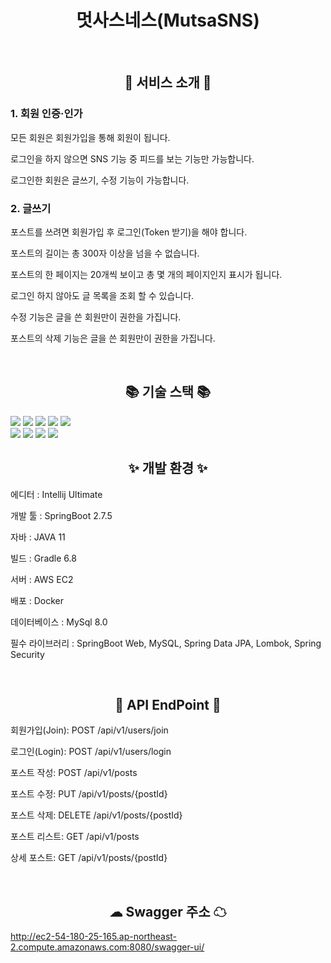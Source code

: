 
<div align="center">

# 멋사스네스(MutsaSNS)

</div>

<br>
<div align="center">

## 🌈 서비스 소개 🌈

</div>

### 1. 회원 인증·인가

모든 회원은 회원가입을 통해 회원이 됩니다.

로그인을 하지 않으면 SNS 기능 중 피드를 보는 기능만 가능합니다.

로그인한 회원은 글쓰기, 수정 기능이 가능합니다.

### 2. 글쓰기
포스트를 쓰려면 회원가입 후 로그인(Token 받기)을 해야 합니다.

포스트의 길이는 총 300자 이상을 넘을 수 없습니다.

포스트의 한 페이지는 20개씩 보이고 총 몇 개의 페이지인지 표시가 됩니다.

로그인 하지 않아도 글 목록을 조회 할 수 있습니다.

수정 기능은 글을 쓴 회원만이 권한을 가집니다.

포스트의 삭제 기능은 글을 쓴 회원만이 권한을 가집니다.

<br>

<div align="center">

## 📚 기술 스택 📚

</div>

<img src="https://img.shields.io/badge/Java-007396?style=flat&logo=Conda-Forge&logoColor=white" />
<img src="https://img.shields.io/badge/Spring-6DB33F?style=flat&logo=Spring&logoColor=white" />
<img src="https://img.shields.io/badge/Spring Boot-6DB33F?style=flat&logo=Spring Boot&logoColor=white">
<img src="https://img.shields.io/badge/Spring Security-6DB33F?style=flat&logo=Spring Security&logoColor=white">
<img src="https://img.shields.io/badge/JSON Web Tokens-000000?style=flat&logo=JSON Web Tokens&logoColor=white" />
<br>
<img src="https://img.shields.io/badge/Amazon AWS-232F3E?style=flat&logo=Amazon AWS&logoColor=white" />
<img src="https://img.shields.io/badge/MySQL-4479A1?style=flat&logo=MySQL&logoColor=white" />
<img src="https://img.shields.io/badge/Linux-FCC624?style=flat&logo=Linux&logoColor=white" />
<img src="https://img.shields.io/badge/Dokcer-2496ED?style=flat&logo=Linux&logoColor=white" />

<br>

<div align="center">

## ✨ 개발 환경 ✨

</div>

에디터 : Intellij Ultimate

개발 툴 : SpringBoot 2.7.5

자바 : JAVA 11

빌드 : Gradle 6.8

서버 : AWS EC2

배포 : Docker

데이터베이스 : MySql 8.0

필수 라이브러리 : SpringBoot Web, MySQL, Spring Data JPA, Lombok, Spring Security

<br>

<div align="center">

## 🚩 API EndPoint 🚩

</div>

회원가입(Join): POST /api/v1/users/join

로그인(Login): POST /api/v1/users/login

포스트 작성: POST /api/v1/posts

포스트 수정: PUT /api/v1/posts/{postId}

포스트 삭제: DELETE /api/v1/posts/{postId}

포스트 리스트: GET /api/v1/posts

상세 포스트: GET /api/v1/posts/{postId}

<br>

<div align="center">

## ☁ Swagger 주소 ☁

</div>

http://ec2-54-180-25-165.ap-northeast-2.compute.amazonaws.com:8080/swagger-ui/ 

